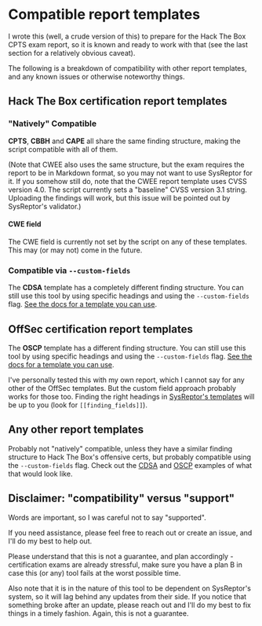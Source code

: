 # Compatible report templates
I wrote this (well, a crude version of this) to prepare for the Hack The Box CPTS exam report, so it is known and ready to work with that (see the last section for a relatively obvious caveat).

The following is a breakdown of compatibility with other report templates, and any known issues or otherwise noteworthy things.

## Hack The Box certification report templates

### "Natively" Compatible
**CPTS**, **CBBH** and **CAPE** all share the same finding structure, making the script compatible with all of them.

(Note that CWEE also uses the same structure, but the exam requires the report to be in Markdown format, so you may not want to use SysReptor for it. If you somehow still do, note that the CWEE report template uses CVSS version 4.0. The script currently sets a "baseline" CVSS version 3.1 string. Uploading the findings will work, but this issue will be pointed out by SysReptor's validator.)

#### CWE field
The CWE field is currently not set by the script on any of these templates. This may (or may not) come in the future.

### Compatible via `--custom-fields`
The **CDSA** template has a completely different finding structure. You can still use this tool by using specific headings and using the `--custom-fields` flag. [See the docs for a template you can use](cdsa_finding.md).

## OffSec certification report templates

The **OSCP** template has a different finding structure. You can still use this tool by using specific headings and using the `--custom-fields` flag. [See the docs for a template you can use](cdsa_finding.md).

I've personally tested this with my own report, which I cannot say for any other of the OffSec templates. But the custom field approach probably works for those too. Finding the right headings in [SysReptor's templates](https://github.com/Syslifters/sysreptor/blob/main/demo_data/offsec-designs/) will be up to you (look for `[[finding_fields]]`).

## Any other report templates
Probably not "natively" compatible, unless they have a similar finding structure to Hack The Box's offensive certs, but probably compatible using the `--custom-fields` flag. Check out the [CDSA](cdsa_finding.md) and [OSCP](oscp_finding.md) examples of what that would look like.

## Disclaimer: "compatibility" versus "support"
Words are important, so I was careful not to say "supported".

If you need assistance, please feel free to reach out or create an issue, and I'll do my best to help out.

Please understand that this is not a guarantee, and plan accordingly - certification exams are already stressful, make sure you have a plan B in case this (or any) tool fails at the worst possible time.

Also note that it is in the nature of this tool to be dependent on SysReptor's system, so it will lag behind any updates from their side. If you notice that something broke after an update, please reach out and I'll do my best to fix things in a timely fashion. Again, this is not a guarantee.
